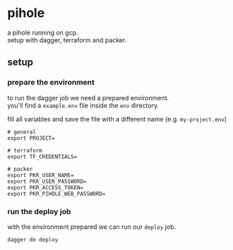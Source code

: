 # pihole

a pihole running on gcp.\
setup with dagger, terraform and packer.

## setup

### prepare the environment

to run the dagger job we need a prepared environment.\
you'll find a `example.env` file inside the `env` directory.

fill all variables and save the file with a different name (e.g. `my-project.env`)

``` shell
# general
export PROJECT=

# terraform
export TF_CREDENTIALS=

# packer
export PKR_USER_NAME=
export PKR_USER_PASSWORD=
export PKR_ACCESS_TOKEN=
export PKR_PIHOLE_WEB_PASSWORD=
```

### run the deploy job

with the environment prepared we can run our `deploy` job.

``` shell
dagger do deploy
```
